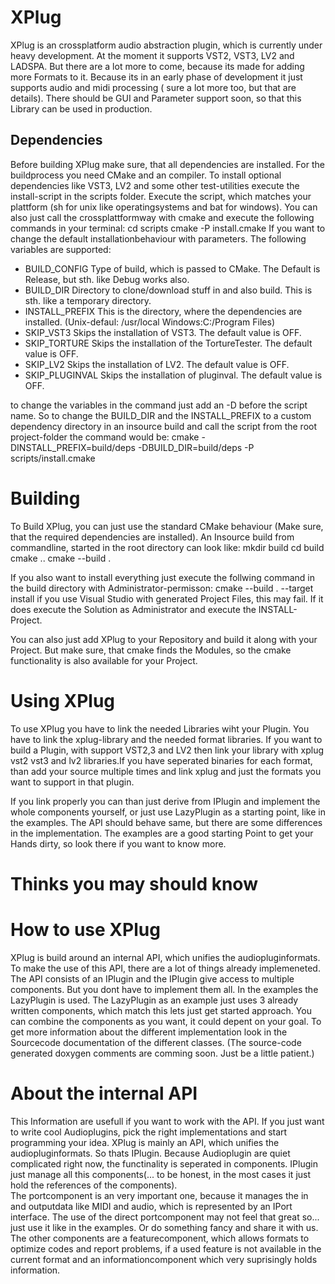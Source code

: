 # XPlug
XPlug is an crossplatform audio abstraction plugin, which is currently under heavy development.
At the moment it supports VST2, VST3, LV2 and LADSPA. But there are a lot more to come, because its made for adding more Formats to it.
Because its in an early phase of development it just supports audio and midi processing ( sure a lot more too, but that are details).
There should be GUI and Parameter support soon, so that this Library can be used in production. 

## Dependencies
Before building XPlug make sure, that all dependencies are installed. For the buildprocess you need CMake and an compiler. 
To install optional dependencies like VST3, LV2 and some other test-utilities execute the install-script in the scripts folder.
Execute the script, which matches your plattform (sh for unix like operatingsystems and bat for windows). You can also just call 
the crossplattformway with cmake and execute the following commands in your terminal:
cd scripts
cmake -P  install.cmake
If you want to change the default installationbehaviour with parameters. The following variables are supported:
- BUILD_CONFIG    Type of build, which is passed to CMake. The Default is Release, but sth. like Debug works also.
- BUILD_DIR       Directory to clone/download stuff in and also build.  This is sth. like a temporary directory.
- INSTALL_PREFIX  This is the directory, where the dependencies are installed. (Unix-defaul: /usr/local  Windows:C:/Program Files)
- SKIP_VST3       Skips the installation of VST3. The default value is OFF.
- SKIP_TORTURE    Skips the installation of the TortureTester. The default value is OFF.
- SKIP_LV2        Skips the installation of LV2. The default value is OFF.
- SKIP_PLUGINVAL  Skips the installation of pluginval. The default value is OFF.

to change the variables in the command just add an -D before the script name.
So to change the BUILD_DIR and the INSTALL_PREFIX to a custom dependency directory in an insource build and call the script from the root project-folder the command would be:
cmake -DINSTALL_PREFIX=build/deps -DBUILD_DIR=build/deps -P scripts/install.cmake 


# Building
To Build XPlug, you can just use the standard CMake behaviour (Make sure, that the required dependencies are installed). 
An Insource build from commandline, started in the root directory can look like:
mkdir build
cd build
cmake ..
cmake --build .

If you also want to install everything just execute the follwing command in the build directory with Administrator-permisson:
cmake --build . --target install
if you use Visual Studio with generated Project Files, this may fail. If it does execute the Solution as Administrator and execute the INSTALL-Project.

You can also just add XPlug to your Repository and build it along with your Project. But make sure, that cmake finds the Modules, so the cmake functionality is also available for your Project.

# Using XPlug
To use XPlug you have to link the needed Libraries wiht your Plugin. You have to link the xplug-library and the needed format libraries.
If you want to build a Plugin, with support VST2,3 and LV2 then link your library with xplug vst2 vst3 and lv2 libraries.If you have seperated binaries for each format, than add your source multiple times and link xplug and just the formats you want to support in that plugin.

If you link properly you can than just derive from IPlugin and implement the whole components yourself, or just use LazyPlugin as a starting point, like in the examples.
The API should behave same, but there are some differences in the implementation. 
The examples are a good starting Point to get your Hands dirty, so look there if you want to know more.

# Thinks you may should know
# How to use XPlug
XPlug is build around an internal API, which unifies the audiopluginformats. To make the use of this API, there are a lot of things already implemeneted. 
The API consists of an IPlugin and the IPlugin give access to multiple components. But you dont have to implement them all. In the examples the LazyPlugin is used.
The LazyPlugin as an example just uses 3 already written components, which match this lets just get started approach. You can combine the components as you want, it could depent on your goal.
To get more information about the different implementation look in the Sourcecode documentation of the different classes. (The source-code generated doxygen comments are comming soon. Just be  a little patient.)

# About the internal API
This Information are usefull if you want to work with the API. If you just want to write cool Audioplugins, pick the right implementations and start programming your idea.
XPlug is mainly an API, which unifies the audiopluginformats. So thats IPlugin. Because Audioplugin are quiet complicated right now, the functinality is seperated in components. 
IPlugin just manage all this components(... to be honest, in the most cases it just hold the references of the components).  
The portcomponent is an very important one, because it manages the in and outputdata like MIDI and audio, which is represented by an IPort interface.
The use of the direct portcomponent may not feel that great so... just use it like in the examples. Or do something fancy and share it with us. 
The other components are a featurecomponent, which allows formats to optimize codes and report problems, if a used feature is not available in the current format and an informationcomponent which very suprisingly holds information.
